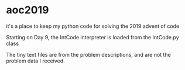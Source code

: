 # aoc2019

it's a place to keep my python code for solving the 2019 advent of code

Starting on Day 9, the IntCode interpreter is loaded from the IntCode.py class

The tiny text files are from the problem descriptions, and are not the problem data I received.
